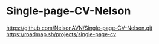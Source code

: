 # Single-page-CV-Nelson
https://github.com/NelsonAVN/Single-page-CV-Nelson.git
https://roadmap.sh/projects/single-page-cv
